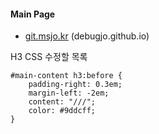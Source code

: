 #### Main Page

* [git.msjo.kr](http://git.msjo.kr) (debugjo.github.io)

H3 CSS 수정할 목록
```
#main-content h3:before {
	padding-right: 0.3em;
	margin-left: -2em;
	content: "///";
	color: #9ddcff;
}
```